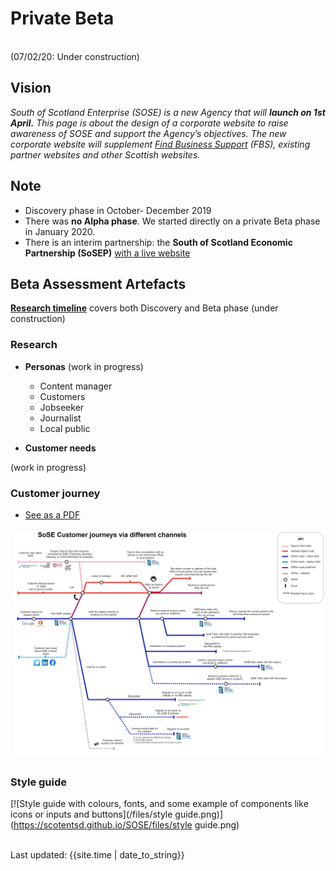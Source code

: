 
# Private Beta 
<br>
<span class="lou-y">(07/02/20: Under construction)</span>


## Vision
_South of Scotland Enterprise (SOSE) is a new Agency that will **launch on 1st April.**_
_This page is about the design of a corporate website to raise awareness of SOSE and support the Agency’s objectives._
_The new corporate website will supplement [Find Business Support](https://www.findbusinesssupport.gov.scot/) (FBS), existing partner websites and other Scottish websites._


## Note
- Discovery phase in October- December 2019
- There was **no Alpha phase**. We started directly on a private Beta phase in January 2020.
- There is an interim partnership: the **South of Scotland Economic Partnership (SoSEP)** [with a live website](https://www.sosep.co.uk/site/index.php)

## Beta Assessment Artefacts

[**Research timeline**](timeline) covers both Discovery and Beta phase (under construction)


### Research

- **Personas** (work in progress)
    - Content manager
    - Customers
    - Jobseeker
    - Journalist
    - Local public

- **Customer needs**

(work in progress)

### Customer journey
- [See as a PDF](/images/SoSE-journeys5.pdf)

[![customer journey via different channel as a tube map](/images/SoSE-journeys5.png)](https://scotentsd.github.io/SOSE/images/SoSE-journeys5.png)

### Style guide

[![Style guide with colours, fonts, and some example of components like icons or inputs and buttons](/files/style guide.png)](https://scotentsd.github.io/SOSE/files/style guide.png)

<br>
<div>Last updated: {{site.time | date_to_string}}</div>
